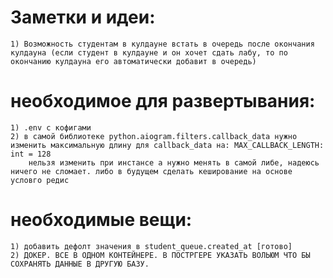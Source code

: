 
# Заметки и идеи: 
    1) Возможность студентам в кулдауне встать в очередь после окончания кулдауна (если студент в кулдауне и он хочет сдать лабу, то по окончанию кулдауна его автоматически добавит в очередь)


# необходимое для развертывания: 
    1) .env c кофигами 
    2) в самой библиотеке python.aiogram.filters.callback_data нужно изменить максимальную длину для callback_data на: MAX_CALLBACK_LENGTH: int = 128
        нельзя изменить при инстансе а нужно менять в самой либе, надеюсь ничего не сломает. либо в будущем сделать кеширование на основе условго редис


# необходимые вещи:
    1) добавить дефолт значения в student_queue.created_at [готово]
    2) ДОКЕР. ВСЕ В ОДНОМ КОНТЕЙНЕРЕ. В ПОСТРГЕРЕ УКАЗАТЬ ВОЛЬЮМ ЧТО БЫ СОХРАНЯТЬ ДАННЫЕ В ДРУГУЮ БАЗУ.